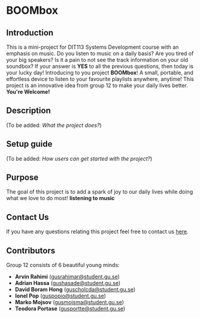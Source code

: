 # BOOMbox



## Introduction

This is a mini-project for DIT113 Systems Development course with an emphasis on music. Do you listen to music on a daily basis? Are you tired of your big speakers? Is it a pain to not see the track information on your old soundbox? If your answer is **YES** to all the previous questions, then today is your lucky day! Introducing to you project **BOOMbox**! A small, portable, and effortless device to listen to your favourite playlists anywhere, anytime! This project is an innovative idea from group 12 to make your daily lives better. **You're Welcome!**

## Description

(To be added: *What the project does?*)

## Setup guide

(To be added: *How users can get started with the project?*)

## Purpose

The goal of this project is to add a spark of joy to our daily lives while doing what we love to do most! **listening to music**

## Contact Us

If you have any questions relating this project feel free to contact us [here]().

## Contributors

Group 12 consists of 6 beautiful young minds:
- **Arvin Rahimi** (<gusrahimar@student.gu.se>)
- **Adrian Hassa** (<gushasade@student.gu.se>)
- **David Boram Hong** (<guscholcda@student.gu.se>)
- **Ionel Pop** (<guspopio@student.gu.se>)
- **Marko Mojsov** (<gusmojsma@student.gu.se>)
- **Teodora Portase** (<gusportte@student.gu.se>)
